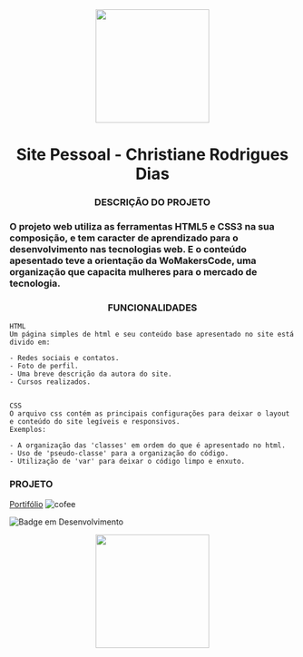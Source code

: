 <div align="center">
<img src="https://user-images.githubusercontent.com/90460886/233806739-51fbc55d-eb94-4eac-b361-fd23ab3403a8.png" width="200px" />
</div>
<h1 align="center"> Site Pessoal - Christiane Rodrigues Dias </h1>

<h3 align="center">DESCRIÇÃO DO PROJETO</h3>

### O projeto web utiliza as ferramentas **HTML5** e **CSS3** na sua composição, e tem caracter de aprendizado para o desenvolvimento nas tecnologias web. E o conteúdo apesentado teve a orientação da **WoMakersCode**, uma organização que capacita mulheres para o mercado de tecnologia.

<h3 align="center">FUNCIONALIDADES</h3>

~~~
HTML
Um página simples de html e seu conteúdo base apresentado no site está divido em:

- Redes sociais e contatos.
- Foto de perfil.
- Uma breve descrição da autora do site.
- Cursos realizados.


CSS
O arquivo css contém as principais configurações para deixar o layout e conteúdo do site legíveis e responsivos.
Exemplos:

- A organização das 'classes' em ordem do que é apresentado no html.
- Uso de 'pseudo-classe' para a organização do código.
- Utilização de 'var' para deixar o código limpo e enxuto.
~~~

<h3>PROJETO</h3>

[Portifólio](http://127.0.0.1:5500/index.html) ![cofee](https://user-images.githubusercontent.com/90460886/233807470-e96f3c71-4955-4143-9ab3-e6637cfc5396.gif)

![Badge em Desenvolvimento](http://img.shields.io/static/v1?label=STATUS&message=EM%20DESENVOLVIMENTO&color=GREEN&style=for-the-badge)

<div align="center">
<img src="https://user-images.githubusercontent.com/90460886/233806739-51fbc55d-eb94-4eac-b361-fd23ab3403a8.png" width="200px" />
</div>
